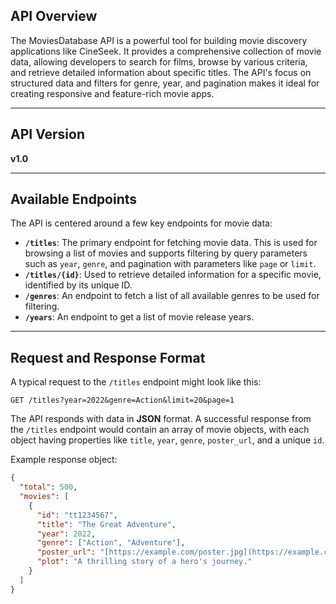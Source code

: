 ## API Overview

The MoviesDatabase API is a powerful tool for building movie discovery applications like CineSeek. It provides a comprehensive collection of movie data, allowing developers to search for films, browse by various criteria, and retrieve detailed information about specific titles. The API's focus on structured data and filters for genre, year, and pagination makes it ideal for creating responsive and feature-rich movie apps.

---

## API Version

**v1.0**

---

## Available Endpoints

The API is centered around a few key endpoints for movie data:

* **`/titles`**: The primary endpoint for fetching movie data. This is used for browsing a list of movies and supports filtering by query parameters such as `year`, `genre`, and pagination with parameters like `page` or `limit`.
* **`/titles/{id}`**: Used to retrieve detailed information for a specific movie, identified by its unique ID.
* **`/genres`**: An endpoint to fetch a list of all available genres to be used for filtering.
* **`/years`**: An endpoint to get a list of movie release years.

---

## Request and Response Format

A typical request to the `/titles` endpoint might look like this:

`GET /titles?year=2022&genre=Action&limit=20&page=1`

The API responds with data in **JSON** format. A successful response from the `/titles` endpoint would contain an array of movie objects, with each object having properties like `title`, `year`, `genre`, `poster_url`, and a unique `id`.

Example response object:
```json
{
  "total": 500,
  "movies": [
    {
      "id": "tt1234567",
      "title": "The Great Adventure",
      "year": 2022,
      "genre": ["Action", "Adventure"],
      "poster_url": "[https://example.com/poster.jpg](https://example.com/poster.jpg)",
      "plot": "A thrilling story of a hero's journey."
    }
  ]
}
